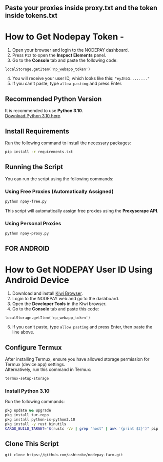 ## Paste your proxies inside proxy.txt and the token inside tokens.txt


# How to Get Nodepay Token -

1. Open your browser and login to the NODEPAY dashboard.
2. Press `F12` to open the **Inspect Elements** panel.
3. Go to the **Console** tab and paste the following code:
```
localStorage.getItem('np_webapp_token') 
```

4. You will receive your user ID, which looks like this: `"eyJhbG........"`
5. If you can't paste, type `allow pasting` and press Enter.

## Recommended Python Version

It is recommended to use **Python 3.10**.  
[Download Python 3.10 here](https://www.python.org/downloads/release/python-3100/).

## Install Requirements

Run the following command to install the necessary packages:

```bash
pip install -r requirements.txt
```

## Running the Script

You can run the script using the following commands:

### Using Free Proxies (Automatically Assigned)
```bash
python npay-free.py
```
This script will automatically assign free proxies using the **Proxyscrape API**.
### Using Personal Proxies
```bash
python npay-proxy.py
```
## FOR ANDROID

# How to Get NODEPAY User ID Using Android Device

1. Download and install [Kiwi Browser](https://play.google.com/store/apps/details?id=com.kiwibrowser.browser&hl=en).
2. Login to the NODEPAY web and go to the dashboard.
3. Open the **Developer Tools** in the Kiwi browser.
4. Go to the **Console** tab and paste this code:
```
localStorage.getItem('np_webapp_token') 
```

5. If you can't paste, type `allow pasting` and press Enter, then paste the line above.

## Configure Termux

After installing Termux, ensure you have allowed storage permission for Termux (device app) settings.  
Alternatively, run this command in Termux:

```bash
termux-setup-storage
```

### Install Python 3.10

Run the following commands:

```bash
pkg update && upgrade
pkg install tur-repo
pkg install python-is-python3.10
pkg install -y rust binutils
CARGO_BUILD_TARGET="$(rustc -Vv | grep "host" | awk '{print $2}')" pip install maturin
```

## Clone This Script
```
git clone https://github.com/ashtrobe/nodepay-farm.git
```
